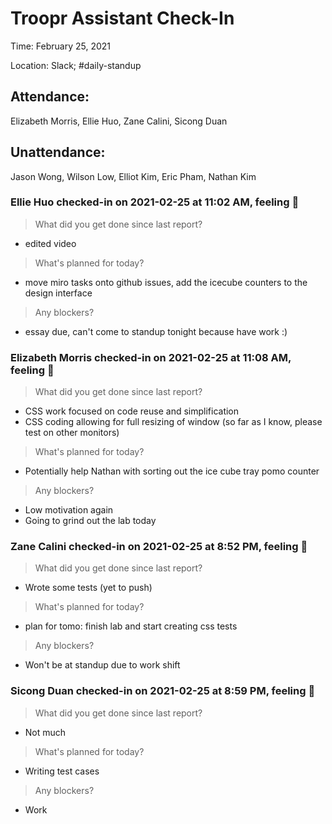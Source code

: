 # Troopr Assistant Check-In
Time: February 25, 2021

Location: Slack; #daily-standup

## Attendance:

Elizabeth Morris, Ellie Huo, Zane Calini, Sicong Duan

## Unattendance:
Jason Wong, Wilson Low, Elliot Kim, Eric Pham, Nathan Kim

### Ellie Huo checked-in on  2021-02-25 at 11:02 AM, feeling :slightly_frowning_face:
> What did you get done since last report?
- edited video
> What's planned for today?
- move miro tasks onto github issues, add the icecube counters to the design interface
> Any blockers?
- essay due, can't come to standup tonight because have work :)

### Elizabeth Morris checked-in on  2021-02-25 at 11:08 AM, feeling :hot_face:
> What did you get done since last report?
- CSS work focused on code reuse and simplification
- CSS coding allowing for full resizing of window (so far as I know, please test on other monitors)
> What's planned for today?
- Potentially help Nathan with sorting out the ice cube tray pomo counter
> Any blockers?
- Low motivation again
- Going to grind out the lab today

### Zane Calini checked-in on  2021-02-25 at 8:52 PM, feeling :hot_face:
> What did you get done since last report?
- Wrote some tests (yet to push)
> What's planned for today?
- plan for tomo: finish lab and start creating css tests
> Any blockers?
- Won't be at standup due to work shift

### Sicong Duan checked-in on  2021-02-25 at 8:59 PM, feeling :slightly_smiling_face:
> What did you get done since last report?
- Not much
> What's planned for today?
- Writing test cases
> Any blockers?
- Work